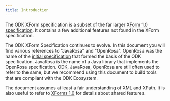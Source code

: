 ```yaml
---
title: Introduction
---
```


The ODK XForm specification is a subset of the far larger [XForm 1.0 specification](http://www.w3.org/TR/xforms/). It contains a few additional features not found in the XForm specification. 

The ODK XForm Specification continues to evolve. In this document you will find various references to "JavaRosa" and "OpenRosa". OpenRosa was the name of the [initial specification](https://bitbucket.org/javarosa/javarosa/wiki/xform) that formed the basis of the ODK specification. JavaRosa is the name of a Java library that implements the OpenRosa specification. ODK, JavaRosa, OpenRosa are still often used to refer to the same, but we recommend using this document to build tools that are compliant with the ODK Ecosystem.

The document assumes at least a fair understanding of XML and XPath. It is also useful to refer to [XForms 1.0](http://www.w3.org/TR/2003/REC-xforms-20031014/) for details about shared features. 
